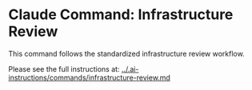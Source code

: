 # Claude Command: Infrastructure Review

This command follows the standardized infrastructure review workflow.

Please see the full instructions at: [../.ai-instructions/commands/infrastructure-review.md](../.ai-instructions/commands/infrastructure-review.md)